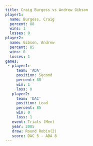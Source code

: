 ```yaml
---
title: Craig Burgess vs Andrew Gibson
player1:              
  name: Burgess, Craig
  percent: 88         
  wins: 1             
  losses: 0           
player2:              
  name: Gibson, Andrew
  percent: 85         
  wins: 0             
  losses: 1           
games:
 - player1:          
     team: 'ADA'     
     position: Second
     percent: 88     
     win: 1          
     loss: 0         
   player2:        
     team: 'DAC'   
     position: Lead
     percent: 85   
     win: 0        
     loss: 1       
   event: Trials (Men) 
   year: 2005          
   draw: Round Robin(2)
   score: DAC 5 - ADA 8
---
```

